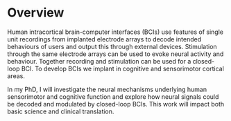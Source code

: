 # Overview

Human intracortical brain-computer interfaces (BCIs) use features of single unit recordings from implanted electrode arrays to decode intended behaviours of users and output this through external devices. Stimulation through the same electrode arrays can be used to evoke neural activity and behaviour. Together recording and stimulation can be used for a closed-loop BCI. To develop BCIs we implant in cognitive and sensorimotor cortical areas.  

In my PhD, I will investigate the neural mechanisms underlying human sensorimotor and cognitive function and explore how neural signals could be decoded and modulated by closed-loop BCIs. This work will impact both basic science and clinical translation.

